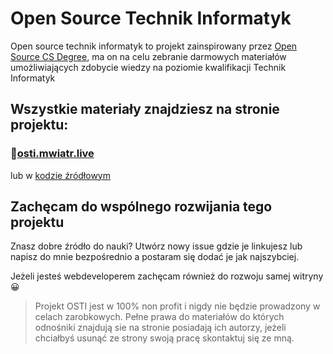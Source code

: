 # Open Source Technik Informatyk

Open source technik informatyk to projekt zainspirowany przez [Open Source CS Degree](https://github.com/ForrestKnight/open-source-cs),
ma on na celu zebranie darmowych materiałów umożliwiających zdobycie wiedzy na poziomie kwalifikacji Technik Informatyk

## Wszystkie materiały znajdziesz na stronie projektu:
### 🔗[osti.mwiatr.live](https://osti.mwiatr.live/)
lub w [kodzie źródłowym](https://github.com/MaciejWiatr/Open-Source-Technik-Informatyk/tree/master/osti-website)

## Zachęcam do wspólnego rozwijania tego projektu
Znasz dobre źródło do nauki? Utwórz nowy issue gdzie je linkujesz lub napisz do mnie bezpośrednio a postaram się dodać je jak najszybciej.

Jeżeli jesteś webdeveloperem zachęcam również do rozwoju samej witryny 😀


> Projekt OSTI jest w 100% non profit i nigdy nie będzie prowadzony w celach zarobkowych. Pełne prawa do materiałów do których odnośniki znajdują sie na stronie posiadają ich autorzy, jeżeli chciałbyś usunąć ze strony swoją pracę skontaktuj się ze mną.

